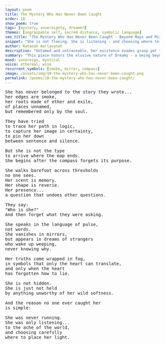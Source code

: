 ```yaml
---
layout: poem
title: The Mystery Who Has Never Been Caught
order: 10
show_poem: true
tags: [mystery, sovereignty, dreamer]
themes: [ungraspable self, sacred distance, symbolic language]
seo_title: "The Mystery Who Has Never Been Caught - Beyond Maps and Mirrors"
snippet: "She is not fleeing. She is listening - and choosing where to place her light."
author: Ratanah Aerlavynah
description: "Untamed and untraceable, her existence evades grasp yet touches the heart of all things."
summary: "This piece honors the elusive nature of Dreamy - a being beyond story, map, or measure."
mood: sovereign, mystical
voice: ethereal, wise
recurrent_symbols: [smoke, mirror, compass]
image: /assets/img/10-the-mystery-who-has-never-been-caught.png
permalink: /poems/10-the-mystery-who-has-never-been-caught/
---
```


<pre>
She has never belonged to the story they wrote...
her edges are smoke,
her roots made of ether and exile,
of places unnamed,
but remembered only by the soul.

They have tried
to trace her path in logic,
to capture her image in certainty,
to pin her down
between sentence and silence.

But she is not the type
to arrive where the map ends.
She begins after the compass forgets its purpose.

She walks barefoot across thresholds
no one sees.
Her scent is memory.
Her shape is reverie.
Her presence...
a question that undoes other questions.

They say:
"Who is she?"
And then forget what they were asking.

She speaks in the language of pulse,
not words.
She vanishes in mirrors,
but appears in dreams of strangers
who wake up weeping,
never knowing why.

Her truths come wrapped in fog,
in symbols that only the heart can translate,
and only when the heart
has forgotten how to lie.

She is not hidden.
She is just not held
by anything unworthy of her wild softness.

And the reason no one ever caught her
is simple:

She was never running.
She was only listening...
to the ache of the world,
and choosing carefully
where to place her light.
</pre>
